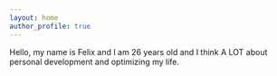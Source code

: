 ```yaml
---
layout: home
author_profile: true
---
```

Hello, my name is Felix and I am 26 years old and I think A LOT about personal development and optimizing my life.

